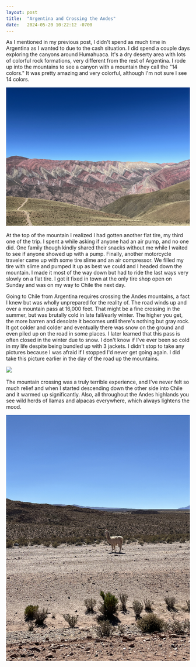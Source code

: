 ```yaml
---
layout: post
title:  "Argentina and Crossing the Andes"
date:   2024-05-20 10:22:12 -0700
---
```


As I mentioned in my previous post, I didn't spend as much time in Argentina as I wanted to due to the cash situation. I did spend a couple days exploring the canyons around Humahuaca. It's a dry deserty area with lots of colorful rock formations, very different from the rest of Argentina. I rode up into the mountains to see a canyon with a mountain they call the "14 colors." It was pretty amazing and very colorful, although I'm not sure I see 14 colors.

![](/images/IMG_5312.jpeg)

At the top of the mountain I realized I had gotten another flat tire, my third one of the trip. I spent a while asking if anyone had an air pump, and no one did. One family though kindly shared their snacks without me while I waited to see if anyone showed up with a pump. Finally, another motorcycle traveler came up with some tire slime and an air compressor. We filled my tire with slime and pumped it up as best we could and I headed down the mountain. I made it most of the way down but had to ride the last ways very slowly on a flat tire. I got it fixed in town at the only tire shop open on Sunday and was on my way to Chile the next day.

Going to Chile from Argentina requires crossing the Andes mountains, a fact I knew but was wholly unprepared for the reality of. The road winds up and over a mountain pass at 16,000 feet. That might be a fine crossing in the summer, but was brutally cold in late fall/early winter. The higher you get, the more barren and desolate it becomes until there's nothing but gray rock. It got colder and colder and eventually there was snow on the ground and even piled up on the road in some places. I later learned that this pass is often closed in the winter due to snow. I don't know if I've ever been so cold in my life despite being bundled up with 3 jackets. I didn't stop to take any pictures because I was afraid if I stopped I'd never get going again. I did take this picture earlier in the day of the road up the mountains.

![](/images/IMG_5319.jpeg)

The mountain crossing was a truly terrible experience, and I've never felt so much relief and when I started descending down the other side into Chile and it warmed up significantly. Also, all throughout the Andes highlands you see wild herds of llamas and alpacas everywhere, which always lightens the mood.

![](/images/IMG_5331.jpeg)